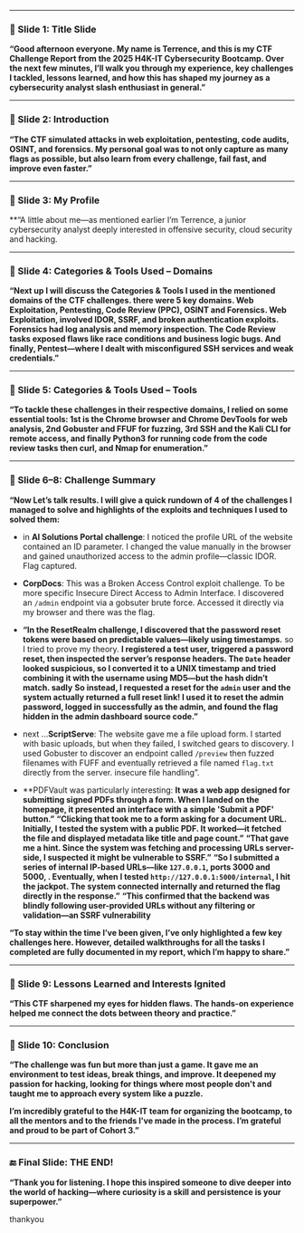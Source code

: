 
---

### 🔹 Slide 1: Title Slide

**“Good afternoon everyone. My name is Terrence, and this is my CTF Challenge Report from the 2025 H4K-IT Cybersecurity Bootcamp. Over the next few minutes, I’ll walk you through my experience, key challenges I tackled, lessons learned, and how this has shaped my journey as a cybersecurity analyst slash enthusiast in general.”**

---

### 🔹 Slide 2: Introduction

**“The CTF simulated attacks in web exploitation, pentesting, code audits, OSINT, and forensics. My personal goal was to not only capture as many flags as possible, but also learn from every challenge, fail fast, and improve even faster.”**

---

### 🔹 Slide 3: My Profile

**“A little about me—as mentioned earlier I’m Terrence, a junior cybersecurity analyst deeply interested in offensive security, cloud security and hacking.

---

### 🔹 Slide 4: Categories & Tools Used – Domains

**“Next up I will discuss the Categories & Tools I used in the mentioned domains of the CTF challenges. 
there were 5 key domains. 
Web Exploitation, Pentesting, Code Review (PPC), OSINT and Forensics.
Web Exploitation, involved IDOR, SSRF, and broken authentication exploits. 
Forensics had log analysis and memory inspection.
The Code Review tasks exposed flaws like race conditions and business logic bugs. 
And finally, Pentest—where I dealt with misconfigured SSH services and weak credentials.”**

---

### 🔹 Slide 5: Categories & Tools Used – Tools

**“To tackle these challenges in their respective domains, I relied on some essential tools: 
1st is the Chrome browser and Chrome DevTools for web analysis, 
2nd Gobuster and FFUF for fuzzing, 
3rd SSH and the Kali CLI for remote access, and 
finally Python3 for running code from the code review tasks
then curl, and Nmap for enumeration.”**

---

### 🔹 Slide 6–8: Challenge Summary

**“Now Let’s talk results.
I will give a quick rundown of 4 of the challenges I managed to solve and highlights of the exploits and techniques I used to solved them:**

- in **AI Solutions Portal challenge**: I noticed the profile URL of the website contained an ID parameter. I changed the value manually in the browser and gained unauthorized access to the admin profile—classic IDOR. Flag captured.

- **CorpDocs**:  This was a Broken Access Control exploit challenge. To be more specific Insecure Direct Access to Admin Interface. I discovered an `/admin` endpoint via a gobsuter brute force. Accessed it directly via my browser and there was the flag. 

- **“In the ResetRealm challenge, I discovered that the password reset tokens were based on predictable values—likely using timestamps.**  so I tried to prove my theory.
	**I registered a test user, triggered a password reset, then inspected the server’s response headers. The `Date` header looked suspicious, so I converted it to a UNIX timestamp and tried combining it with the username using MD5—but the hash didn’t match. sadly**
	**So instead, I requested a reset for the `admin` user and the system actually returned a full reset link! I used it to reset the admin password, logged in successfully as the admin, and found the flag hidden in the admin dashboard source code.”**

- next ...**ScriptServe**: The website gave me a file upload form. I started with basic uploads, but when they failed, I switched gears to discovery. I used Gobuster to discover an endpoint called `/preview` then fuzzed filenames with FUFF and eventually retrieved a file named `flag.txt` directly from the server. insecure file handling”.

- **PDFVault was particularly interesting: **It was a web app designed for submitting signed PDFs through a form. When I landed on the homepage, it presented an interface with a simple 'Submit a PDF' button.”**
	**“Clicking that took me to a form asking for a document URL. Initially, I tested the system with a public PDF. It worked—it fetched the file and displayed metadata like title and page count.”**
	**“That gave me a hint. Since the system was fetching and processing URLs server-side, I suspected it might be vulnerable to SSRF.”**
	**“So I submitted a series of internal IP-based URLs—like `127.0.0.1`, ports 3000 and 5000, . Eventually, when I tested `http://127.0.0.1:5000/internal`, I hit the jackpot. The system connected internally and returned the flag directly in the response.”**
	**“This confirmed that the backend was blindly following user-provided URLs without any filtering or validation—an SSRF vulnerability**

**“To stay within the time I’ve been given, I’ve only highlighted a few key challenges here. However, detailed walkthroughs for all the tasks I completed are fully documented in my report, which I’m happy to share.”**

---

### 🔹 Slide 9: Lessons Learned and Interests Ignited

**“This CTF sharpened my eyes for hidden flaws. The hands-on experience helped me connect the dots between theory and practice.”**

---

### 🔹 Slide 10: Conclusion

**“The challenge was fun but more than just a game. It gave me an environment to test ideas, break things, and improve. It deepened my passion for hacking, looking for things where most people don't and taught me to approach every system like a puzzle.**

**I’m incredibly grateful to the H4K-IT team for organizing the bootcamp, to all the mentors and to the friends I've made in the process. I’m grateful and proud to be part of Cohort 3.”**

---

### 🔚 Final Slide: THE END!

**“Thank you for listening. I hope this inspired someone to dive deeper into the world of hacking—where curiosity is a skill and persistence is your superpower.”**

thankyou
